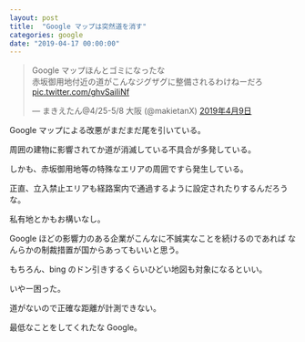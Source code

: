 ```yaml
---
layout: post
title:  "Google マップは突然道を消す"
categories: google
date: "2019-04-17 00:00:00"
---
```


<blockquote class="twitter-tweet  tw-align-center" data-lang="ja"><p lang="ja" dir="ltr">Google マップほんとゴミになったな<br>赤坂御用地付近の道がこんなジグザグに整備されるわけねーだろ <a href="https://t.co/ghvSaiIiNf">pic.twitter.com/ghvSaiIiNf</a></p>&mdash; まきえたん@4/25-5/8 大阪 (@makietanX) <a href="https://twitter.com/makietanX/status/1115505888343650305?ref_src=twsrc%5Etfw">2019年4月9日</a></blockquote>
<script async src="https://platform.twitter.com/widgets.js" charset="utf-8"></script>

Google マップによる改悪がまだまだ尾を引いている。

周囲の建物に影響されてか道が消滅している不具合が多発している。

しかも、赤坂御用地等の特殊なエリアの周囲ですら発生している。

正直、立入禁止エリアも経路案内で通過するように設定されたりするんだろうな。

私有地とかもお構いなし。

Google ほどの影響力のある企業がこんなに不誠実なことを続けるのであれば
なんらかの制裁措置が国からあってもいいと思う。

もちろん、bing のドン引きするくらいひどい地図も対象になるといい。

いやー困った。

道がないので正確な距離が計測できない。

最低なことをしてくれたな Google。